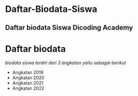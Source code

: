 # Daftar-Biodata-Siswa

Daftar biodata Siswa Dicoding Academy
--
Daftar biodata
==
*biodata siswa terdiri dari 3 angkatan yaitu sebagai berikut*
- Angkatan 2019
- Angkatan 2020
- Angkatan 2021
- Angkatan 2022

